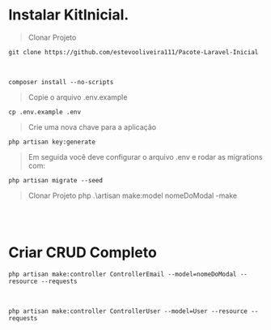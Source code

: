 
# Instalar KitInicial.

> Clonar Projeto

    git clone https://github.com/estevooliveira111/Pacote-Laravel-Inicial

<br />

    composer install --no-scripts

> Copie o arquivo .env.example

    cp .env.example .env

> Crie uma nova chave para a aplicação

    php artisan key:generate

> Em seguida você deve configurar o arquivo .env e rodar as migrations com:

    php artisan migrate --seed

> Clonar Projeto
    php .\artisan make:model nomeDoModal -make

<br />
<br />

# Criar CRUD Completo

    php artisan make:controller ControllerEmail --model=nomeDoModal --resource --requests
<br />

    php artisan make:controller ControllerUser --model=User --resource --requests


